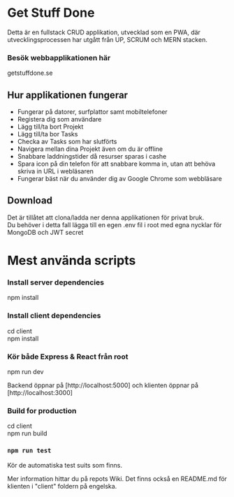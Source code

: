 # Get Stuff Done
Detta är en fullstack CRUD applikation, utvecklad som en PWA, där utvecklingsprocessen har utgått från UP, SCRUM och MERN stacken.

### Besök webbapplikationen här
getstuffdone.se

## Hur applikationen fungerar
* Fungerar på datorer, surfplattor samt mobiltelefoner
* Registera dig som användare
* Lägg till/ta bort Projekt
* Lägg till/ta bor Tasks
* Checka av Tasks som har slutförts
* Navigera mellan dina Projekt även om du är offline
* Snabbare laddningstider då resurser sparas i cashe
* Spara icon på din telefon för att snabbare komma in, utan att behöva skriva in URL i webläsaren
* Fungerar bäst när du använder dig av Google Chrome som webbläsare

## Download
Det är tillåtet att clona/ladda ner denna applikationen för privat bruk. <br>
Du behöver i detta fall lägga till en egen .env fil i root med egna nycklar för MongoDB och JWT secret

# Mest använda scripts


### Install server dependencies
npm install

### Install client dependencies
cd client <br>
npm install

### Kör både Express & React från root
npm run dev <br>

Backend öppnar på [http://localhost:5000] och klienten öppnar på [http://localhost:3000]

### Build for production
cd client <br>
npm run build

### `npm run test`
Kör de automatiska test suits som finns.

Mer information hittar du på repots Wiki. Det finns också en README.md för klienten i "client" foldern på engelska.